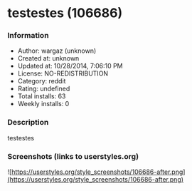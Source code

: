 # testestes (106686)

### Information
- Author: wargaz (unknown)
- Created at: unknown
- Updated at: 10/28/2014, 7:06:10 PM
- License: NO-REDISTRIBUTION
- Category: reddit
- Rating: undefined
- Total installs: 63
- Weekly installs: 0


### Description
testestes


### Screenshots (links to userstyles.org)
![https://userstyles.org/style_screenshots/106686-after.png](https://userstyles.org/style_screenshots/106686-after.png)


